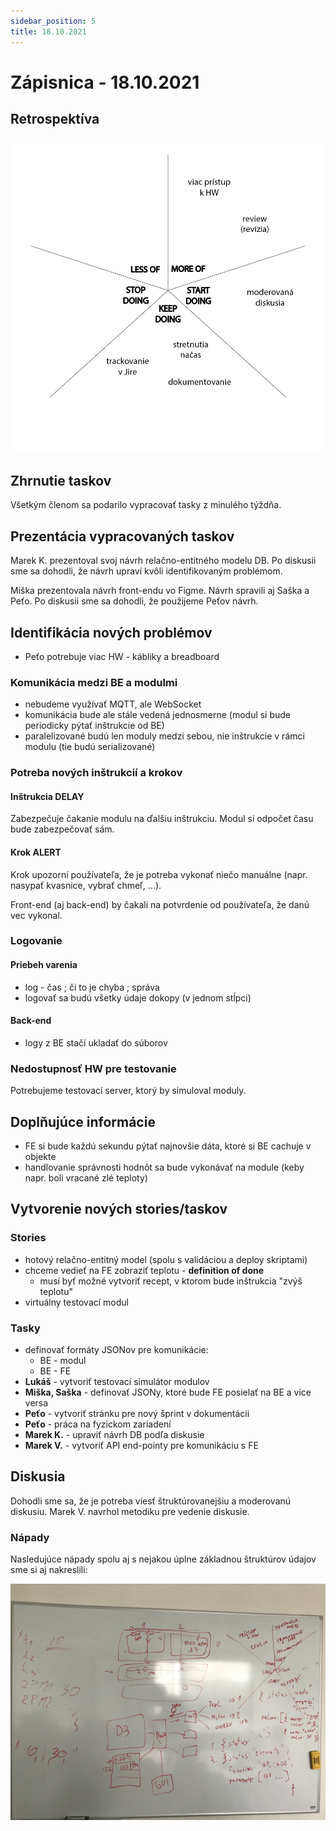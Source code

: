 ```yaml
---
sidebar_position: 5
title: 18.10.2021
---
```



# Zápisnica - 18.10.2021

## Retrospektíva

![starfish_retrospective_1.png](../../../static/img/starfish_retrospective_1.png)

## Zhrnutie taskov

Všetkým členom sa podarilo vypracovať tasky z minulého týždňa.

## Prezentácia vypracovaných taskov

Marek K. prezentoval svoj návrh relačno-entitného modelu DB. Po diskusii sme sa dohodli, že návrh
upraví kvôli identifikovaným problémom.

Miška prezentovala návrh front-endu vo Figme. Návrh spravili aj Saška a Peťo. Po diskusii sme sa dohodli, že
použijeme Peťov návrh.

## Identifikácia nových problémov

- Peťo potrebuje viac HW - kábliky a breadboard

### Komunikácia medzi BE a modulmi

- nebudeme využívať MQTT, ale WebSocket
- komunikácia bude ale stále vedená jednosmerne (modul si bude periodicky
  pýtať inštrukcie od BE)
- paralelizované budú len moduly medzi sebou, nie inštrukcie v rámci modulu (tie budú serializované)
 
### Potreba nových inštrukcií a krokov

#### Inštrukcia DELAY

Zabezpečuje čakanie modulu na ďalšiu inštrukciu. Modul si odpočet času bude zabezpečovať sám.

#### Krok ALERT

Krok upozorní používateľa, že je potreba vykonať niečo manuálne (napr. nasypať kvasnice, vybrať chmeľ, ...).

Front-end (aj back-end) by čakali na potvrdenie od používateľa, že danú vec vykonal.
    
### Logovanie

#### Priebeh varenia

- log - čas ; či to je chyba ; správa
- logovať sa budú všetky údaje dokopy (v jednom stĺpci)

#### Back-end

- logy z BE stačí ukladať do súborov

### Nedostupnosť HW pre testovanie

Potrebujeme testovací server, ktorý by simuloval moduly.

## Doplňujúce informácie

- FE si bude každú sekundu pýtať najnovšie dáta, ktoré si BE cachuje v objekte
- handlovanie správnosti hodnôt sa bude vykonávať na module (keby napr. boli vracané zlé teploty)

## Vytvorenie nových stories/taskov

### Stories

- hotový relačno-entitný model (spolu s validáciou a deploy skriptami)
- chceme vedieť na FE zobraziť teplotu - **definition of done**
    - musí byť možné vytvoriť recept, v ktorom bude inštrukcia "zvýš teplotu"
- virtuálny testovací modul

### Tasky

- definovať formáty JSONov pre komunikácie:
    - BE - modul
    - BE - FE
- **Lukáš** - vytvoriť testovací simulátor modulov
- **Miška, Saška** - definovať JSONy, ktoré bude FE posielať na BE a vice versa
- **Peťo** - vytvoriť stránku pre nový šprint v dokumentácii
- **Peťo** - práca na fyzickom zariadení
- **Marek K.** - upraviť návrh DB podľa diskusie
- **Marek V.** - vytvoriť API end-pointy pre komunikáciu s FE

## Diskusia

Dohodli sme sa, že je potreba viesť štruktúrovanejšiu a moderovanú diskusiu.
Marek V. navrhol metodiku pre vedenie diskusie.

### Nápady

Nasledujúce nápady spolu aj s nejakou úplne základnou štruktúrov údajov sme si aj nakreslili:

![blackboard-18.10.jpg](../../../static/img/records/blackboard-18.10.jpg)
